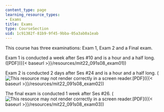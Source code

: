 ```yaml
---
content_type: page
learning_resource_types:
- Exams
title: Exams
type: CourseSection
uid: 1c91382f-81b9-9f45-9bba-05a3ab0a1eab
---
```


This course has three examinations: Exam 1, Exam 2 and a Final exam.

Exam 1 is conducted a week after Ses #10 and is a hour and a half long. ([PDF]({{< baseurl >}}/resources/mit22_091s08_exam01))

Exam 2 is conducted 2 days after Ses #24 and is a hour and a half long. (![This resource may not render correctly in a screen reader.](/images/inacessible.gif)[PDF]({{< baseurl >}}/resources/mit22_091s08_exam02))

The final exam is conducted 1 week after Ses #26. (![This resource may not render correctly in a screen reader.](/images/inacessible.gif)[PDF]({{< baseurl >}}/resources/mit22_091s08_exam03))